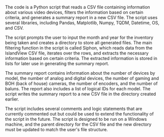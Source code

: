 The code is a Python script that reads a CSV file containing information about various video devices, filters the information based on certain criteria, and generates a summary report in a new CSV file. The script uses several libraries, including Pandas, Matplotlib, Numpy, TQDM, Datetime, OS, and CSV.

The script prompts the user to input the month and year for the inventory being taken and creates a directory to store all generated files. The main filtering function in the script is called Siphon, which reads data from the IslandView CSV file, iterates over the rows, and extracts the necessary information based on certain criteria. The extracted information is stored in lists for later use in generating the summary report.

The summary report contains information about the number of devices by model, the number of analog and digital devices, the number of gaming and BOH (back of house) cameras, the number of encoders, and the number of baluns. The report also includes a list of logical IDs for each model. The script writes the summary report to a new CSV file in the directory created earlier.

The script includes several comments and logic statements that are currently commented out but could be used to extend the functionality of the script in the future. The script is designed to be run on a Windows machine, and the parent directory for the CSV file and the new directory must be updated to match the user's file structure.
